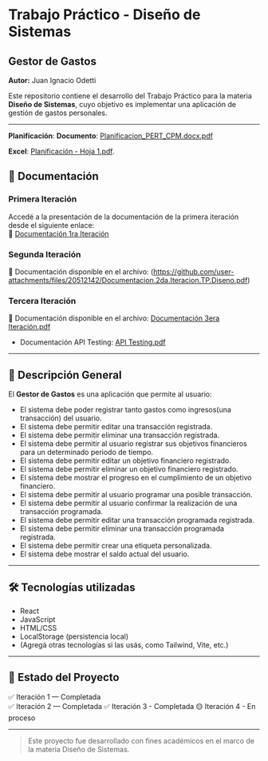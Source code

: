 # Trabajo Práctico - Diseño de Sistemas  
## Gestor de Gastos

**Autor:** Juan Ignacio Odetti

Este repositorio contiene el desarrollo del Trabajo Práctico para la materia **Diseño de Sistemas**, cuyo objetivo es implementar una aplicación de gestión de gastos personales.

---

**Planificación**:
**Documento**: [Planificacion_PERT_CPM.docx.pdf](https://github.com/user-attachments/files/22483336/Planificacion_PERT_CPM.docx.pdf)

**Excel**: [Planificación - Hoja 1.pdf](https://github.com/user-attachments/files/22483273/Planificacion.-.Hoja.1.pdf).

## 📄 Documentación

### Primera Iteración  
Accedé a la presentación de la documentación de la primera iteración desde el siguiente enlace:  
🔗 [Documentación 1ra Iteración](https://docs.google.com/document/d/1PvOxB9db7NhXw5bTLcpajbPDTn827sDfSTMWfMq_wX0/edit?usp=sharing)

### Segunda Iteración  
📄 Documentación disponible en el archivo: 
(https://github.com/user-attachments/files/20512142/Documentacion.2da.Iteracion.TP.Diseno.pdf)

### Tercera Iteración
📄 Documentación disponible en el archivo:
[Documentación 3era Iteración.pdf](https://github.com/user-attachments/files/20981120/Documentacion.3era.Iteracion.pdf)
- Documentación API Testing: [API Testing.pdf](https://github.com/user-attachments/files/20989486/API.Testing.pdf)

---

## 📌 Descripción General

El **Gestor de Gastos** es una aplicación que permite al usuario:

- El sistema debe poder registrar tanto gastos como ingresos(una transacción) del usuario.
- El sistema debe permitir editar una transacción registrada.
- El sistema debe permitir eliminar una transacción registrada.
- El sistema debe permitir al usuario registrar sus objetivos financieros para un determinado periodo de tiempo.
- El sistema debe permitir editar un objetivo financiero registrado.
- El sistema debe permitir eliminar un  objetivo financiero registrado.
- El sistema debe mostrar el progreso en el cumplimiento de un objetivo financiero.
- El sistema debe permitir al usuario programar una posible transacción.
- El sistema debe permitir al usuario confirmar la realización de una transacción programada.
- El sistema debe permitir editar una transacción programada registrada.
- El sistema debe permitir eliminar una transacción programada registrada.
- El sistema debe permitir crear una etiqueta personalizada.
- El sistema debe mostrar el saldo actual del usuario.

---

## 🛠️ Tecnologías utilizadas

- React
- JavaScript
- HTML/CSS
- LocalStorage (persistencia local)
- (Agregá otras tecnologías si las usás, como Tailwind, Vite, etc.)

---

## 🚧 Estado del Proyecto

✅ Iteración 1 — Completada  
✅ Iteración 2 — Completada
✅ Iteración 3 - Completada
🟡 Iteración 4 - En proceso

---

> Este proyecto fue desarrollado con fines académicos en el marco de la materia Diseño de Sistemas.
